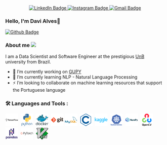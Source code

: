 

<div id="badges" align="center">
  <a href="https://www.linkedin.com/in/davi-alves/">
    <img src="https://img.shields.io/badge/LinkedIn-blue?style=for-the-badge&logo=linkedin&logoColor=white" alt="LinkedIn Badge"/>
  </a>
  <a href="https://www.instagram.com/davialvb/">
    <img src="https://img.shields.io/badge/Instagram-E4405F?style=for-the-badge&logo=instagram&logoColor=white" alt="Instagram Badge"/>
  </a>
  <a href="mailto:contato.davialvb@gmail.com">
    <img src="https://img.shields.io/badge/Gmail-D14836?style=for-the-badge&logo=gmail&logoColor=white" alt="Gmail Badge"/>
  </a>
</div>




### Hello, I'm Davi Alves👋

<!--
**davialvb/davialvb** is a ✨ _special_ ✨ repository because its `README.md` (this file) appears on your GitHub profile.
-->

[![Github Badge](https://img.shields.io/badge/-Github-000?style=flat-square&logo=Github&logoColor=white&link=https://github.com/davialvb)](https://github.com/davialvb)

### About me <img src="https://media.giphy.com/media/WUlplcMpOCEmTGBtBW/giphy.gif" width="40">

I am a Data Scientist and Software Engineer at the prestigious [UnB](https://www.unb.br/) university from Brazil.  

- 🔭 I’m currently working on [GUPY](https://www.gupy.io/)
- 🌱 I’m currently learning NLP - Natural Language Processing
- ⚡ I’m looking to collaborate on machine learning resources that support the Portuguese language

### :hammer_and_wrench: Languages and Tools :

<div>
  <img src="https://github.com/devicons/devicon/blob/master/icons/tensorflow/tensorflow-line-wordmark.svg" title="tensorflow" alt="tensorflow" width="40" height="40"/>&nbsp;
  <img src="https://github.com/devicons/devicon/blob/master/icons/python/python-original-wordmark.svg" title="python" alt="python" width="40" height="40"/>&nbsp;
  <img src="https://github.com/devicons/devicon/blob/master/icons/docker/docker-original-wordmark.svg" title="Docker" alt="Docker" width="40" height="40"/>&nbsp;
  <img src="https://github.com/devicons/devicon/blob/master/icons/git/git-original-wordmark.svg" title="Git" **alt="Git" width="40" height="40"/>
  <img src="https://github.com/devicons/devicon/blob/master/icons/mysql/mysql-original-wordmark.svg" title="MySQL"  alt="MySQL" width="40" height="40"/>&nbsp; 
  <img src="https://github.com/devicons/devicon/blob/master/icons/c/c-line.svg" title="C" alt="C" width="40" height="40"/>&nbsp;
  <img src="https://github.com/devicons/devicon/blob/master/icons/kaggle/kaggle-original-wordmark.svg" title="Kaggle" alt="Kaggle" width="40" height="40"/>&nbsp;
  <img src="https://github.com/devicons/devicon/blob/master/icons/kubernetes/kubernetes-plain-wordmark.svg" title="kubernetes" alt="kubernetes " width="40" height="40"/>&nbsp;
  <img src="https://github.com/devicons/devicon/blob/master/icons/numpy/numpy-original-wordmark.svg"  title="numpy" alt="numpy" width="40" height="40"/>&nbsp;
  <img src="https://github.com/devicons/devicon/blob/master/icons/opencv/opencv-original-wordmark.svg" title="opencv" alt="opencv" width="40" height="40"/>&nbsp;
  <img src="https://github.com/devicons/devicon/blob/master/icons/pandas/pandas-original-wordmark.svg" title="pandas" alt="pandas" width="40" height="40"/>&nbsp;
  <img src="https://github.com/devicons/devicon/blob/master/icons/pytorch/pytorch-original-wordmark.svg" title="pytorch" alt="pytorch" width="40" height="40"/>&nbsp;
  <img src="https://github.com/devicons/devicon/blob/master/icons/vim/vim-original.svg" title="vim"  alt="vim" width="40" height="40"/>&nbsp;
</div>



